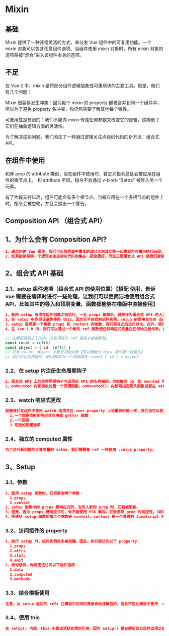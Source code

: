 # Mixin

## 基础

Mixin 提供了一种非常灵活的方式，来分发 Vue 组件中的可复用功能。一个 mixin 对象可以包含任意组件选项。当组件使用 mixin 对象时，所有 mixin 对象的选项将被“混合”进入该组件本身的选项。

## 不足

在 Vue 2 中，mixin 是将部分组件逻辑抽象成可重用块的主要工具。但是，他们有几个问题：

Mixin 很容易发生冲突：因为每个 mixin 的 property 都被合并到同一个组件中，所以为了避免 property 名冲突，你仍然需要了解其他每个特性。

可重用性是有限的：我们不能向 mixin 传递任何参数来改变它的逻辑，这降低了它们在抽象逻辑方面的灵活性。

为了解决这些问题，我们添加了一种通过逻辑关注点组织代码的新方法：组合式 API。

## 在组件中使用

和非 prop 的 attribute 类似，当在组件中使用时，自定义指令总是会被应用在组件的根节点上。
和 attribute 不同，指令不会通过 v-bind="$attrs" 被传入另一个元素。

有了片段支持以后，组件可能会有多个根节点。当被应用在一个多根节点的组件上时，指令会被忽略，并且会抛出一个警告。

## Composition API （组合式 API）

## 1、为什么会有 Composition API?

```json
1、通过创建 Vue 组件，我们可以将界面中重复的部分连同其功能一起提取为可重用的代码段。仅此一项就可以使我们的应用在可维护性和灵活性方面走得相当远。然而，我们的经验已经证明，光靠这一点可能并不够，尤其是当你的应用变得非常大的时候——想想几百个组件。处理这样的大型应用时，共享和重用代码变得尤为重要。
2、如果能够将同一个逻辑关注点相关代码收集在一起会更好。而这正是组合式 API 使我们能够做到的。
```

## 2、组合式 API 基础

### 2.1、setup 组件选项（组合式 API 的使用位置）【搭配 <script setup></script> 使用，告诉 vue 需要在编译时进行一些处理，让我们可以更简洁地使用组合式 API，比如其中的导入和顶层变量、函数都能够在模版中直接使用】

```json
1、新的 setup 选项在组件创建之前执行，一旦 props 被解析，就将作为组合式 API 的入口。
2、在 setup 中你应该避免使用 this，因为它不会找到组件实例。setup 的调用发生在 data property、computed property 或 methods 被解析之前，所以它们无法在 setup 中被获取。
3、setup 选项是一个接收 props 和 context 的函数，我们将在之后进行讨论。此外，我们将 setup 返回的所有内容都暴露给组件的其余部分 (计算属性、方法、生命周期钩子等等) 以及组件的模板。(以便其他组件选项可以对它们进行访问)
4、在 Vue 3.0 中，我们可以通过一个新的 ref 函数使任何响应式变量在任何地方起作用。(在任何值周围都有一个封装对象，这样我们就可以在整个应用中安全地传递它，而不必担心在某个地方失去它的响应性。换句话说，ref 为我们的值创建了一个响应式引用。在整个组合式 API 中会经常使用引用的概念。)
```

```js
// 在模板渲染上下文中，只有顶级的 ref 属性才会被解包。
const count = ref(0)
const object = { id: ref(1) }
// 只有 count、object 才表示顶级对象【可以理解为 data 里的第一层属性】
// 我们可以这样操作，把id解构为一个顶级属性：const { id } = object
```

### 2.2、在 setup 内注册生命周期钩子

```json
1、组合式 API 上的生命周期钩子与选项式 API 的名称相同，但前缀为 on：即 mounted 看起来会像 onMounted。
2、onMounted 内部接收的是一个回调函数，onMounted()，内部可指定箭头函数或者在 setup 里定义的函数。（写入函数名即可，这些函数接受一个回调函数，当钩子被组件调用时将会被执行:）
```

### 2.3、watch 响应式更改

```json
就像我们在组件中使用 watch 选项并在 user property 上设置侦听器一样，我们也可以使用从 Vue 导入的 watch 函数执行相同的操作。它接受 3 个参数：
  1.一个想要侦听的响应式引用或 getter 函数
  2.一个回调
  3.可选的配置选项
```

### 2.4、独立的 computed 属性

```json
为了访问新创建的计算变量的 value，我们需要像 ref 一样使用 .value property。
```

## 3、Setup

### 3.1、参数

```json
1、使用 setup 函数时，它将接收两个参数：
  1.props
  2.context
2、setup 函数中的 props 是响应式的，当传入新的 prop 时，它将被更新。
3、但是，因为 props 是响应式的，你不能使用 ES6 解构，它会消除 prop 的响应性。（如果需要解构 prop，可以在 setup 函数中使用 toRefs 函数来完成此操作，另外如果传入的 prop 是可选的，则传入的 props 中可能没有该属性 。在这种情况下，toRefs 将不会为该属性创建一个 ref 。你需要使用 toRef 替代它）
4、传递给 setup 函数的第二个参数是 context。context 是一个普通的 JavaScript 对象，它暴露组件的三个 property：attrs, slots, emit（context 是一个普通的 JavaScript 对象，也就是说，它不是响应式的，这意味着你可以安全地对 context 使用 ES6 解构。）
```

### 3.2、访问组件的 property

```json
1、执行 setup 时，组件实例尚未被创建。因此，你只能访问以下 property：
  1.props
  2.attrs
  3.slots
  4.emit
2、换句话说，你将无法访问以下组件选项：
  1.data
  2.computed
  3.methods
```

### 3.3、结合模板使用

```json
注意，从 setup 返回的 refs 在模板中访问时是被自动浅解包的，因此不应在模板中使用 .value。
```

### 3.4、使用 this

```json
在 setup() 内部，this 不是该活跃实例的引用，因为 setup() 是在解析其它组件选项之前被调用的，所以 setup() 内部的 this 的行为与其它选项中的 this 完全不同。这使得 setup() 在和其它选项式 API 一起使用时可能会导致混淆。
```
